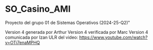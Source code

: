 ﻿# SO_Casino_AMI
Proyecto del grupo 01 de Sistemas Operativos (2024-25-Q2)"

Version 4 generada por Arthur 
Version 4 verificada por Marc 
Version 4 comunicada por Izan 
ULR del video: https://www.youtube.com/watch?v=OTi7enaMPHQ
